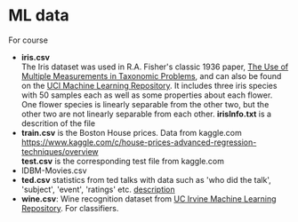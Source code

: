 # ML data
For course
* **iris.csv**  
  The Iris dataset was used in R.A. Fisher's classic 1936 paper, [The Use of Multiple Measurements in Taxonomic Problems](http://rcs.chemometrics.ru/Tutorials/classification/Fisher.pdf), and can also be found on the [UCI Machine Learning Repository](http://archive.ics.uci.edu/ml/).
  It includes three iris species with 50 samples each as well as some properties about each flower. One flower species is linearly separable from the other two, but the other two are not linearly separable from each other.
  **irisInfo.txt** is a descrition of the file
* **train.csv** is the Boston House prices. Data from kaggle.com  
https://www.kaggle.com/c/house-prices-advanced-regression-techniques/overview  
**test.csv** is the corresponding test file from kaggle.com
* IDBM-Movies.csv
* **ted.csv** statistics from ted talks with data such as 'who did the talk', 'subject', 'event', 'ratings' etc.  [description](https://www.kaggle.com/rounakbanik/ted-talks)
* **wine.csv**:  Wine recognition dataset from [UC Irvine Machine Learning Repository](https://archive.ics.uci.edu/ml/datasets/Wine). For classifiers.
